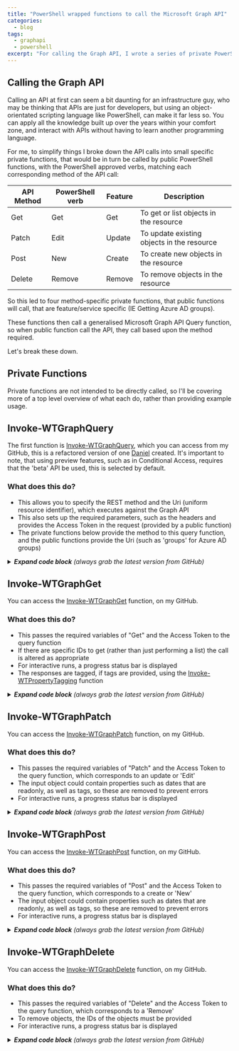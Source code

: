 ```yaml
---
title: "PowerShell wrapped functions to call the Microsoft Graph API"
categories:
  - blog
tags:
  - graphapi
  - powershell
excerpt: "For calling the Graph API, I wrote a series of private PowerShell functions, that public PowerShell functions will call to do the work..."
---
```

## Calling the Graph API
Calling an API at first can seem a bit daunting for an infrastructure guy, who may be thinking that APIs are just for developers, but using an object-orientated scripting language like PowerShell, can make it far less so. You can apply all the knowledge built up over the years within your comfort zone, and interact with APIs without having to learn another programming language.

For me, to simplify things I broke down the API calls into small specific private functions, that would be in turn be called by public PowerShell functions, with the PowerShell approved verbs, matching each corresponding method of the API call:

| API Method | PowerShell verb | Feature | Description                                |
|------------|-----------------|---------|--------------------------------------------|
| Get        | Get             | Get     | To get or list objects in the resource     |
| Patch      | Edit            | Update  | To update existing objects in the resource |
| Post       | New             | Create  | To create new objects in the resource      |
| Delete     | Remove          | Remove  | To remove objects in the resource          |

So this led to four method-specific private functions, that public functions will call, that are feature/service specific (IE Getting Azure AD groups).

These functions then call a generalised Microsoft Graph API Query function, so when public function call the API, they call based upon the method required.

Let's break these down.

## Private Functions
Private functions are not intended to be directly called, so I'll be covering more of a top level overview of what each do, rather than providing example usage.

## Invoke-WTGraphQuery
The first function is [Invoke-WTGraphQuery][function-query], which you can access from my GitHub, this is a refactored version of one [Daniel][dan-blog] created. It's important to note, that using preview features, such as in Conditional Access, requires that the 'beta' API be used, this is selected by default.

### What does this do?
- This allows you to specify the REST method and the Uri (uniform resource identifier), which executes against the Graph API
- This also sets up the required parameters, such as the headers and provides the Access Token in the request (provided by a public function)
- The private functions below provide the method to this query function, and the public functions provide the Uri (such as 'groups' for Azure AD groups)

<details>
  <summary><em><strong>Expand code block</strong> (always grab the latest version from GitHub)</em></summary>

```powershell
function Invoke-WTGraphQuery {
    [cmdletbinding()]
    param (
        [parameter(
            Mandatory = $true,
            ValueFromPipeLineByPropertyName = $true,
            HelpMessage = "The HTTP method for the Microsoft Graph call"
        )]
        [ValidateSet("Get", "Patch", "Post", "Delete", "Put")]
        [string]$Method,
        [parameter(
            Mandatory = $true,
            ValueFromPipeLineByPropertyName = $true,
            HelpMessage = "The Uniform Resource Identifier for the Microsoft Graph API call"
        )]
        [string]$Uri,
        [parameter(
            Mandatory = $false,
            ValueFromPipeLineByPropertyName = $true,
            HelpMessage = "The request body of the Microsoft Graph API call"
        )]
        [string]$Body,
        [parameter(
            Mandatory = $false,
            ValueFromPipeLineByPropertyName = $true,
            ValueFromPipeLine = $true,
            HelpMessage = "The access token, obtained from executing Get-WTGraphAccessToken"
        )]
        [string]$AccessToken,
        [parameter(
            Mandatory = $false,
            ValueFromPipeLineByPropertyName = $true,
            HelpMessage = "Specify whether to exclude features in preview, a production API version will be used instead"
        )]
        [switch]$ExcludePreviewFeatures
    )
    Begin {
        try {
            # Variables
            $ResourceUrl = "https://graph.microsoft.com"
            $ContentType = "application/json"
            $ApiVersion = "beta" # If preview features are in use, the "beta" API must be used

            # Force TLS 1.2
            [Net.ServicePointManager]::SecurityProtocol = [Net.SecurityProtocolType]::Tls12
        }
        catch {
            Write-Error -Message $_.Exception
            throw $_.exception
        }
    }
    Process {
        try {
            if ($AccessToken) {

                # Change the API version if features in preview are to be excluded
                if ($ExcludePreviewFeatures) {
                    $ApiVersion = "v1.0"
                }

                $HeaderParameters = @{
                    "Content-Type"  = "application\json"
                    "Authorization" = "Bearer $AccessToken"
                }

                # Create an empty array to store the result
                $QueryRequest = @()
                $QueryResult = @()

                # If the request is to get data, invoke without a body, otherwise append body
                if ($Method -eq "GET") {
                    $QueryRequest = Invoke-RestMethod `
                        -Headers $HeaderParameters `
                        -Uri $ResourceUrl/$ApiVersion/$Uri `
                        -UseBasicParsing `
                        -Method $Method `
                        -ContentType $ContentType
                }
                else {
                    $QueryRequest = Invoke-RestMethod `
                        -Headers $HeaderParameters `
                        -Uri $ResourceUrl/$ApiVersion/$Uri `
                        -UseBasicParsing `
                        -Method $Method `
                        -ContentType $ContentType `
                        -Body $Body
                }
                
                # Check if a value, and if not, an ID is returned, adding either to the query result, ignoring null objects
                if ($QueryRequest.value) {
                    $QueryResult += $QueryRequest.value
                }
                elseif ($QueryRequest.id) {
                    $QueryResult += $QueryRequest
                }

                # Invoke REST methods and fetch data until there are no pages left
                if ("$ResourceUrl/$Uri" -notlike "*`$top*") {
                    while ($QueryRequest."@odata.nextLink") {
                        $QueryRequest = Invoke-RestMethod `
                            -Headers $HeaderParameters `
                            -Uri $QueryRequest."@odata.nextLink" `
                            -UseBasicParsing `
                            -Method $Method `
                            -ContentType $ContentType

                        $QueryResult += $QueryRequest.value
                    }
                }
                
                # Return query result
                $QueryResult
            }
            else {
                $ErrorMessage = "No access token specified, obtain an access token object from Get-WTGraphAccessToken"
                Write-Error $ErrorMessage
                throw $ErrorMessage
            }
        }
        catch {
            Write-Error -Message $_.Exception
            throw $_.exception
        }
    }
    End {
        try {
            
        }
        catch {
            Write-Error -Message $_.Exception
            throw $_.exception
        }
    }
}
```

</details>

## Invoke-WTGraphGet
You can access the [Invoke-WTGraphGet][function-get] function, on my GitHub.

### What does this do?
- This passes the required variables of "Get" and the Access Token to the query function
- If there are specific IDs to get (rather than just performing a list) the call is altered as appropriate
- For interactive runs, a progress status bar is displayed
- The responses are tagged, if tags are provided, using the [Invoke-WTPropertyTagging][function-tag] function

<details>
  <summary><em><strong>Expand code block</strong> (always grab the latest version from GitHub)</em></summary>

```powershell
function Invoke-WTGraphGet {
    [cmdletbinding()]
    param (
        [parameter(
            Mandatory = $false,
            ValueFromPipeLineByPropertyName = $true,
            HelpMessage = "The access token, obtained from executing Get-WTGraphAccessToken"
        )]
        [string]$AccessToken,
        [parameter(
            Mandatory = $false,
            ValueFromPipeLineByPropertyName = $true,
            HelpMessage = "Specify whether to exclude features in preview, a production API version will be used instead"
        )]
        [switch]$ExcludePreviewFeatures,
        [parameter(
            Mandatory = $false,
            ValueFromPipeLineByPropertyName = $true,
            ValueFromPipeLine = $true,
            HelpMessage = "The specific record ids to be returned"
        )]
        [Alias("id")]
        [string[]]$IDs,
        [parameter(
            Mandatory = $false,
            ValueFromPipeLineByPropertyName = $true,
            HelpMessage = "The uniform resource indicator"
        )]
        [string]$Uri,
        [parameter(
            Mandatory = $false,
            ValueFromPipeLineByPropertyName = $true,
            HelpMessage = "The optional tags that could be evaluated in the response"
        )]
        [string[]]$Tags,
        [parameter(
            Mandatory = $false,
            ValueFromPipeLineByPropertyName = $true,
            HelpMessage = "The activity being performed"
        )]
        [string]$Activity
    )
    Begin {
        try {
            # Function definitions
            $Functions = @(
                "GraphAPI\Private\Invoke-WTGraphQuery.ps1"
                "Toolkit\Public\Invoke-WTPropertyTagging.ps1"
            )

            # Function dot source
            foreach ($Function in $Functions) {
                . $Function
            }

            # Variables
            $Method = "Get"
            $Counter = 1
            $PropertyToTag = "DisplayName"
            
            # Output current activity
            Write-Host $Activity
        }
        catch {
            Write-Error -Message $_.Exception
            throw $_.exception
        }
    }
    Process {
        try {
            if ($AccessToken) {

                # Build parameters
                $Parameters = @{
                    Method = $Method
                }
                if ($ExcludePreviewFeatures) {
                    $Parameters.Add("ExcludePreviewFeatures", $true)
                }
                
                # If specific policies are specified, get each, otherwise, get all policies
                if ($IDs) {
                    $QueryResponse = foreach ($ID in $IDs) {
                        
                        # Output progress
                        if ($IDs.count -gt 1) {
                            Write-Host "Processing Query $Counter of $($IDs.count) with ID: $ID"
                                                
                            # Create progress bar
                            $PercentComplete = (($counter / $IDs.count) * 100)
                            Write-Progress -Activity $Activity `
                                -PercentComplete $PercentComplete `
                                -CurrentOperation $ID
                        }
                        else {
                            Write-Host "Processing Query with ID: $ID"
                        }

                        # Increment counter
                        $counter++

                        # Get Query
                        $AccessToken | Invoke-WTGraphQuery `
                            @Parameters `
                            -Uri $Uri/$ID
                    }
                }
                else {
                    $QueryResponse = $AccessToken | Invoke-WTGraphQuery `
                        @Parameters `
                        -Uri $Uri
                }

                # If there is a response, and tags are defined, evaluate the response for tags or return without tagging
                if ($QueryResponse) {
                    if ($Tags) {
                        Invoke-WTPropertyTagging -Tags $Tags -QueryResponse $QueryResponse -PropertyToTag $PropertyToTag
                    }
                    else {
                        $QueryResponse
                    }
                }
            }
            else {
                $ErrorMessage = "No access token specified, obtain an access token object from Get-WTGraphAccessToken"
                Write-Error $ErrorMessage
                throw $ErrorMessage
            }
        }
        catch {
            Write-Error -Message $_.Exception
            throw $_.exception
        }
    }
    End {
        try {
            
        }
        catch {
            Write-Error -Message $_.Exception
            throw $_.exception
        }
    }
}
```

</details>

## Invoke-WTGraphPatch
You can access the [Invoke-WTGraphPatch][function-patch] function, on my GitHub.

### What does this do?
- This passes the required variables of "Patch" and the Access Token to the query function, which corresponds to an update or 'Edit'
- The input object could contain properties such as dates that are readonly, as well as tags, so these are removed to prevent errors
- For interactive runs, a progress status bar is displayed

<details>
  <summary><em><strong>Expand code block</strong> (always grab the latest version from GitHub)</em></summary>

```powershell
function Invoke-WTGraphPatch {
    [cmdletbinding()]
    param (
        [parameter(
            Mandatory = $false,
            ValueFromPipeLineByPropertyName = $true,
            HelpMessage = "The access token, obtained from executing Get-WTGraphAccessToken"
        )]
        [string]$AccessToken,
        [parameter(
            Mandatory = $false,
            ValueFromPipeLineByPropertyName = $true,
            HelpMessage = "Specify whether to exclude features in preview, a production API version will be used instead"
        )]
        [switch]$ExcludePreviewFeatures,
        [parameter(
            Mandatory = $true,
            ValueFromPipeLineByPropertyName = $true,
            ValueFromPipeLine = $true,
            HelpMessage = "The objects to be patched"
        )]
        [pscustomobject]$InputObject,
        [parameter(
            Mandatory = $false,
            ValueFromPipeLineByPropertyName = $true,
            HelpMessage = "The uniform resource indicator"
        )]
        [string]$Uri,
        [parameter(
            Mandatory = $false,
            ValueFromPipeLineByPropertyName = $true,
            HelpMessage = "The activity being performed"
        )]
        [string]$Activity,
        [parameter(
            Mandatory = $false,
            ValueFromPipeLineByPropertyName = $true,
            HelpMessage = "Properties that may exist that need to be removed prior to creation"
        )]
        [string[]]$CleanUpProperties
    )
    Begin {
        try {
            # Function definitions
            $Functions = @(
                "GraphAPI\Private\Invoke-WTGraphQuery.ps1"
            )

            # Function dot source
            foreach ($Function in $Functions) {
                . $Function
            }

            # Variables
            $Method = "Patch"
            $Counter = 1

            # Output current activity
            Write-Host $Activity
        }
        catch {
            Write-Error -Message $_.Exception
            throw $_.exception
        }
    }
    Process {
        try {
            if ($AccessToken) {

                # Build parameters
                $Parameters = @{
                    Method = $Method
                }
                if ($ExcludePreviewFeatures) {
                    $Parameters.Add("ExcludePreviewFeatures", $true)
                }

                # If there are objects to update, foreach query with a query id
                if ($InputObject) {
                    
                    foreach ($Object in $InputObject) {
                        
                        # Update query ID, and if exists continue
                        $ObjectID = $Object.id
                        $ObjectDisplayName = $Object.displayName
                        if ($ObjectID) {

                            # Remove properties that are not valid for when updating objects
                            if ($CleanUpProperties) {
                                foreach ($Property in $CleanUpProperties) {
                                    $Object.PSObject.Properties.Remove("$Property")
                                }
                            }
                            
                            # Convert query object to JSON
                            $Object = $Object | ConvertTo-Json -Depth 10
                            
                            # Output progress
                            if ($InputObject.count -gt 1) {
                                Write-Host "Processing Query $Counter of $($InputObject.count) with ID: $ObjectID"

                                # Create progress bar
                                $PercentComplete = (($counter / $InputObject.count) * 100)
                                Write-Progress -Activity $Activity `
                                    -PercentComplete $PercentComplete `
                                    -CurrentOperation $ObjectDisplayName
                            }
                            else {
                                Write-Host "Processing Query with ID: $ObjectID"
                            }

                            # Increment counter
                            $counter++
                            
                            # Create query, with one second intervals to prevent throttling
                            Start-Sleep -Seconds 1
                            $AccessToken | Invoke-WTGraphQuery `
                                @Parameters `
                                -Uri $Uri/$ObjectID `
                                -Body $Object `
                            | Out-Null
                        }
                        else {
                            $ErrorMessage = "No IDs are specified, to update an object, an ID is required"
                            Write-Error $ErrorMessage
                        }
                    }
                }
                else {
                    $ErrorMessage = "There are no objects to be updated, to update an object, one must be supplied"
                    Write-Error $ErrorMessage
                    throw $ErrorMessage
                }
            }
            else {
                $ErrorMessage = "No access token specified, obtain an access token object from Get-WTGraphAccessToken"
                Write-Error $ErrorMessage
                throw $ErrorMessage
            }
        }
        catch {
            $ErrorMessage = "An exception has occurred, common reasons include patching properties that are not valid"
            Write-Error $ErrorMessage
            Write-Error -Message $_.Exception
            throw $_.exception
        }
    }
    End {
        try {
            
        }
        catch {
            Write-Error -Message $_.Exception
            throw $_.exception
        }
    }
}
```

</details>

## Invoke-WTGraphPost
You can access the [Invoke-WTGraphPost][function-post] function, on my GitHub.

### What does this do?
- This passes the required variables of "Post" and the Access Token to the query function, which corresponds to a create or 'New'
- The input object could contain properties such as dates that are readonly, as well as tags, so these are removed to prevent errors
- For interactive runs, a progress status bar is displayed

<details>
  <summary><em><strong>Expand code block</strong> (always grab the latest version from GitHub)</em></summary>

```powershell
function Invoke-WTGraphPost {
    [cmdletbinding()]
    param (
        [parameter(
            Mandatory = $false,
            ValueFromPipeLineByPropertyName = $true,
            HelpMessage = "The access token, obtained from executing Get-WTGraphAccessToken"
        )]
        [string]$AccessToken,
        [parameter(
            Mandatory = $false,
            ValueFromPipeLineByPropertyName = $true,
            HelpMessage = "Specify whether to exclude features in preview, a production API version will be used instead"
        )]
        [switch]$ExcludePreviewFeatures,
        [parameter(
            Mandatory = $false,
            ValueFromPipeLineByPropertyName = $true,
            ValueFromPipeLine = $true,
            HelpMessage = "The objects to be created"
        )]
        [pscustomobject]$InputObject,
        [parameter(
            Mandatory = $false,
            ValueFromPipeLineByPropertyName = $true,
            HelpMessage = "The uniform resource indicator"
        )]
        [string]$Uri,
        [parameter(
            Mandatory = $false,
            ValueFromPipeLineByPropertyName = $true,
            HelpMessage = "The activity being performed"
        )]
        [string]$Activity,
        [parameter(
            Mandatory = $false,
            ValueFromPipeLineByPropertyName = $true,
            HelpMessage = "Properties that may exist that need to be removed prior to creation"
        )]
        [string[]]$CleanUpProperties
    )
    Begin {
        try {
            # Function definitions
            $Functions = @(
                "GraphAPI\Private\Invoke-WTGraphQuery.ps1"
            )

            # Function dot source
            foreach ($Function in $Functions) {
                . $Function
            }

            # Variables
            $Method = "Post"
            $Counter = 1
            
            # Output current activity
            Write-Host $Activity

        }
        catch {
            Write-Error -Message $_.Exception
            throw $_.exception
        }
    }
    Process {
        try {
            if ($AccessToken) {

                # Build parameters
                $Parameters = @{
                    Method = $Method
                    Uri    = $Uri
                }
                if ($ExcludePreviewFeatures) {
                    $Parameters.Add("ExcludePreviewFeatures", $true)
                }

                # If there are policies to deploy, for each
                if ($InputObject) {
                    
                    foreach ($Object in $InputObject) {

                        # Remove properties that are not valid for when creating new objects
                        if ($CleanUpProperties) {
                            foreach ($Property in $CleanUpProperties) {
                                $Object.PSObject.Properties.Remove("$Property")
                            }
                        }
                        
                        # Update displayname variable prior to object conversion to JSON
                        $ObjectDisplayName = $Object.displayName

                        # Convert Query object to JSON
                        $Object = $Object | ConvertTo-Json -Depth 10

                        # Output progress
                        if ($InputObject.count -gt 1) {
                            if ($ObjectDisplayName) {
                                Write-Host "Processing Query $Counter of $($InputObject.count) with Display Name: $ObjectDisplayName"
                            }
                            else {
                                Write-Host "Processing Query $Counter of $($InputObject.count)"
                            }

                            # Create progress bar
                            $PercentComplete = (($counter / $InputObject.count) * 100)
                            Write-Progress -Activity $Activity `
                                -PercentComplete $PercentComplete `
                                -CurrentOperation $ObjectDisplayName
                        }
                        else {
                            if ($ObjectDisplayName) {
                                Write-Host "Processing Query with Display Name: $ObjectDisplayName"
                            }
                            else {
                                Write-Host "Processing Query"
                            }
                        }
                        
                        # Increment counter
                        $counter++

                        # Create record, with one second intervals to prevent throttling
                        Start-Sleep -Seconds 1
                        $AccessToken | Invoke-WTGraphQuery `
                            @Parameters `
                            -Body $Object
                    }
                }
                else {
                    $ErrorMessage = "There are no objects to be created, to create an object, one must be supplied"
                    Write-Error $ErrorMessage
                    throw $ErrorMessage
                }
            }
            else {
                $ErrorMessage = "No access token specified, obtain an access token object from Get-WTGraphAccessToken"
                Write-Error $ErrorMessage
                throw $ErrorMessage
            }
        }
        catch {
            $ErrorMessage = "An exception has occurred, common reasons include posting properties that are not valid"
            Write-Error $ErrorMessage
            Write-Error -Message $_.Exception
            throw $_.exception
        }
    }
    End {
        try {
            
        }
        catch {
            Write-Error -Message $_.Exception
            throw $_.exception
        }
    }
}
```

</details>

## Invoke-WTGraphDelete
You can access the [Invoke-WTGraphDelete][function-delete] function, on my GitHub.

### What does this do?
- This passes the required variables of "Delete" and the Access Token to the query function, which corresponds to a 'Remove'
- To remove objects, the IDs of the objects must be provided
- For interactive runs, a progress status bar is displayed

<details>
  <summary><em><strong>Expand code block</strong> (always grab the latest version from GitHub)</em></summary>

```powershell
function Invoke-WTGraphDelete {
    [cmdletbinding()]
    param (
        [parameter(
            Mandatory = $false,
            ValueFromPipeLineByPropertyName = $true,
            HelpMessage = "The access token, obtained from executing Get-WTGraphAccessToken"
        )]
        [string]$AccessToken,
        [parameter(
            Mandatory = $false,
            ValueFromPipeLineByPropertyName = $true,
            HelpMessage = "Specify whether to exclude features in preview, a production API version will be used instead"
        )]
        [switch]$ExcludePreviewFeatures,
        [parameter(
            Mandatory = $true,
            ValueFromPipeLineByPropertyName = $true,
            ValueFromPipeLine = $true,
            HelpMessage = "The specific record ids to be returned"
        )]
        [Alias("id")]
        [string[]]$IDs,
        [parameter(
            Mandatory = $true,
            ValueFromPipeLineByPropertyName = $true,
            HelpMessage = "The uniform resource indicator"
        )]
        [string]$Uri,
        [parameter(
            Mandatory = $true,
            ValueFromPipeLineByPropertyName = $true,
            HelpMessage = "The activity being performed"
        )]
        [string]$Activity
    )
    Begin {
        try {

            # Function definitions
            $Functions = @(
                "GraphAPI\Private\Invoke-WTGraphQuery.ps1"
            )

            # Function dot source
            foreach ($Function in $Functions) {
                . $Function
            }

            # Variables
            $Method = "Delete"
            $Counter = 1

            # Output current activity
            Write-Host $Activity

        }
        catch {
            Write-Error -Message $_.Exception
            throw $_.exception
        }
    }
    Process {
        try {
            if ($AccessToken) {

                # Build parameters
                $Parameters = @{
                    Method = $Method
                }
                if ($ExcludePreviewFeatures) {
                    $Parameters.Add("ExcludePreviewFeatures", $true)
                }

                # If there are objects to be removed, 
                if ($IDs) {
                    foreach ($ID in $IDs) {

                        # Output progress
                        if ($IDs.count -gt 1) {
                            Write-Host "Processing Query $Counter of $($IDs.count) with ID: $ID"

                            # Create progress bar
                            $PercentComplete = (($counter / $IDs.count) * 100)
                            Write-Progress -Activity $Activity `
                                -PercentComplete $PercentComplete `
                                -CurrentOperation $ID
                        }
                        else {
                            Write-Host "Processing Query with ID: $ID"
                        }
                        
                        # Increment counter
                        $counter++

                        # Remove record, one second apart to prevent throttling
                        Start-Sleep -Seconds 1
                        $AccessToken | Invoke-WTGraphQuery `
                            @Parameters `
                            -Uri $Uri/$ID `
                        | Out-Null
                    }
                }
                else {
                    $ErrorMessage = "No IDs are specified, to remove an object, an ID is required"
                    Write-Error $ErrorMessage
                    throw $ErrorMessage
                }
            }
            else {
                $ErrorMessage = "No access token specified, obtain an access token object from Get-WTGraphAccessToken"
                Write-Error $ErrorMessage
                throw $ErrorMessage
            }
        }
        catch {
            Write-Error -Message $_.Exception
            throw $_.exception
        }
    }
    End {
        try {
            
        }
        catch {
            Write-Error -Message $_.Exception
            throw $_.exception
        }
    }
}
```

</details>

[dan-blog]: https://danielchronlund.com/2020/11/26/azure-ad-conditional-access-policy-design-baseline-with-automatic-deployment-support/
[function-get]: https://github.com/wesley-trust/GraphAPI/blob/main/Private/Invoke-WTGraphGet.ps1
[function-patch]: https://github.com/wesley-trust/GraphAPI/blob/main/Private/Invoke-WTGraphPatch.ps1
[function-post]: https://github.com/wesley-trust/GraphAPI/blob/main/Private/Invoke-WTGraphPost.ps1
[function-delete]: https://github.com/wesley-trust/GraphAPI/blob/main/Private/Invoke-WTGraphDelete.ps1
[function-query]: https://github.com/wesley-trust/GraphAPI/blob/main/Private/Invoke-WTGraphQuery.ps1
[function-tag]: https://github.com/wesley-trust/ToolKit/blob/main/Public/Invoke-WTPropertyTagging.ps1